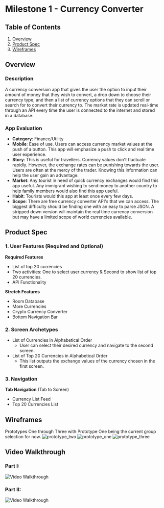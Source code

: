 # Milestone 1 - Currency Converter

## Table of Contents

1. [Overview](#Overview)
1. [Product Spec](#Product-Spec)
1. [Wireframes](#Wireframes)

## Overview

### Description
A currency conversion app that gives the user the option to input their amount of money that they wish to convert, a drop down to choose their currency type, and then a list of currency options that they can scroll or search for to convert their currency to. The market rate is updated real-time through an API every time the user is connected to the internet and stored in a database.

### App Evaluation
- **Category**: Finance/Utility
- **Mobile**: Ease of use. Users can access currency market values at the push of a button. This app will emphasize a push to click and real time user experience. 
- **Story**: This is useful for travellers. Currency values don't fluctuate rapidly. However, the exchange rates can be punishing towards the user. Users are often at the mercy of the trader. Knowing this information can help the user gain an advantage. 
- **Market**: Any tourist in need of quick currency exchanges would find this app useful. Any immigrant wishing to send money to another country to help family members would also find this app useful.
- **Habit**: Tourists would this app at least once every few days.
- **Scope**: There are free currency converter API's that we can access. The biggest difficulty should be finding one with an easy to parse JSON. A stripped down version will maintain the real time currency conversion but may have a limited scope of world currencies available.

## Product Spec

### 1. User Features (Required and Optional)

**Required Features**

*  List of top 20 currencies
*  Two activities: One to select user currency & Second to show list of top 20 currencies.
*  API Functionality

**Stretch Features**

* Room Database
* More Currencies 
* Crypto Currency Converter
* Bottom Navigation Bar

### 2. Screen Archetypes

- List of Currencies in Alphabetical Order
  - User can select their desired currency and navigate to the second screen.
- List of Top 20 Currencies in Alphabetical Order
  - This list outputs the exchange values of the currency chosen in the first screen.

### 3. Navigation

**Tab Navigation** (Tab to Screen)

* Currency List Feed
* Top 20 Currencies List

## Wireframes

Prototypes One through Three with Prototype One being the current group selection for now.
![prototype_two](https://user-images.githubusercontent.com/109637465/197349209-b8b96664-a055-4494-9d72-7ce1fbbab5de.jpg)
![prototype_one](https://user-images.githubusercontent.com/109637465/197349211-3f2ee541-7b6e-4096-a102-10b1035674c0.jpg)
![prototype_three](https://user-images.githubusercontent.com/109637465/197349254-c23bda92-683e-45dd-8d1d-c70920adccab.jpg)

## Video Walkthrough 
### Part I:
<img src='currencyconverter-walkthrough-part-i' title='Video Walkthrough' width='' alt='Video Walkthrough' />

### Part II:
<img src='currencyconverter-walkthrough-part-ii' title='Video Walkthrough' width='' alt='Video Walkthrough' />
